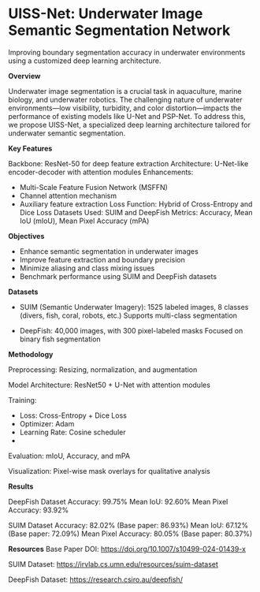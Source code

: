 # UISS-Net: Underwater Image Semantic Segmentation Network

Improving boundary segmentation accuracy in underwater environments using a customized deep learning architecture.

**Overview**

Underwater image segmentation is a crucial task in aquaculture, marine biology, and underwater robotics. The challenging nature of underwater environments—low visibility, turbidity, and color distortion—impacts the performance of existing models like U-Net and PSP-Net. To address this, we propose UISS-Net, a specialized deep learning architecture tailored for underwater semantic segmentation.

**Key Features**

Backbone: ResNet-50 for deep feature extraction
Architecture: U-Net-like encoder-decoder with attention modules
Enhancements:
* Multi-Scale Feature Fusion Network (MSFFN)
* Channel attention mechanism
* Auxiliary feature extraction
Loss Function: Hybrid of Cross-Entropy and Dice Loss
Datasets Used: SUIM and DeepFish
Metrics: Accuracy, Mean IoU (mIoU), Mean Pixel Accuracy (mPA)

**Objectives**
* Enhance semantic segmentation in underwater images
* Improve feature extraction and boundary precision
* Minimize aliasing and class mixing issues
* Benchmark performance using SUIM and DeepFish datasets

**Datasets**
* SUIM (Semantic Underwater Imagery):
1525 labeled images, 8 classes (divers, fish, coral, robots, etc.)
Supports multi-class segmentation

* DeepFish:
40,000 images, with 300 pixel-labeled masks
Focused on binary fish segmentation

**Methodology**

Preprocessing: Resizing, normalization, and augmentation 

Model Architecture: ResNet50 + U-Net with attention modules

Training:
- Loss: Cross-Entropy + Dice Loss
- Optimizer: Adam
- Learning Rate: Cosine scheduler
- 
Evaluation: mIoU, Accuracy, and mPA

Visualization: Pixel-wise mask overlays for qualitative analysis

**Results**

DeepFish Dataset
Accuracy: 99.75%
Mean IoU: 92.60%
Mean Pixel Accuracy: 93.92%

SUIM Dataset
Accuracy: 82.02% (Base paper: 86.93%)
Mean IoU: 67.12% (Base paper: 72.09%)
Mean Pixel Accuracy: 80.05% (Base paper: 80.37%)
 
**Resources**
Base Paper DOI: https://doi.org/10.1007/s10499-024-01439-x

SUIM Dataset: https://irvlab.cs.umn.edu/resources/suim-dataset

DeepFish Dataset: https://research.csiro.au/deepfish/
 
